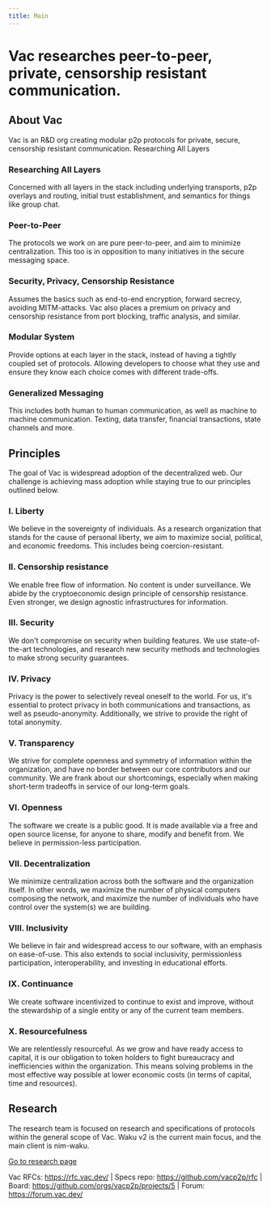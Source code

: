 ```yaml
---
title: Main
---
```

# Vac researches peer-to-peer, private, censorship resistant communication.


## About Vac
Vac is an R&D org creating modular p2p protocols for private, secure, censorship resistant communication.
Researching All Layers

### Researching All Layers
Concerned with all layers in the stack including underlying transports, p2p overlays and routing, initial trust establishment, and semantics for things like group chat.

### Peer-to-Peer
The protocols we work on are pure peer-to-peer, and aim to minimize centralization. This too is in opposition to many initiatives in the secure messaging space.

### Security, Privacy, Censorship Resistance
Assumes the basics such as end-to-end encryption, forward secrecy, avoiding MITM-attacks. Vac also places a premium on privacy and censorship resistance from port blocking, traffic analysis, and similar.

### Modular System
Provide options at each layer in the stack, instead of having a tightly coupled set of protocols. Allowing developers to choose what they use and ensure they know each choice comes with different trade-offs.


### Generalized Messaging
This includes both human to human communication, as well as machine to machine communication. Texting, data transfer, financial transactions, state channels and more.

## Principles

The goal of Vac is widespread adoption of the decentralized web. Our challenge is achieving mass adoption while staying true to our principles outlined below.

### I. Liberty

We believe in the sovereignty of individuals. As a research organization that stands for the cause of personal liberty, we aim to maximize social, political, and economic freedoms. This includes being coercion-resistant.

### II. Censorship resistance

We enable free flow of information. No content is under surveillance. We abide by the cryptoeconomic design principle of censorship resistance. Even stronger, we design agnostic infrastructures for information.

### III. Security

We don't compromise on security when building features. We use state-of-the-art technologies, and research new security methods and technologies to make strong security guarantees.

### IV. Privacy

Privacy is the power to selectively reveal oneself to the world. For us, it's essential to protect privacy in both communications and transactions, as well as pseudo-anonymity. Additionally, we strive to provide the right of total anonymity.

### V. Transparency

We strive for complete openness and symmetry of information within the organization, and have no border between our core contributors and our community. We are frank about our shortcomings, especially when making short-term tradeoffs in service of our long-term goals.

### VI. Openness

The software we create is a public good. It is made available via a free and open source license, for anyone to share, modify and benefit from. We believe in permission-less participation.

### VII. Decentralization

We minimize centralization across both the software and the organization itself. In other words, we maximize the number of physical computers composing the network, and maximize the number of individuals who have control over the system(s) we are building.

### VIII. Inclusivity

We believe in fair and widespread access to our software, with an emphasis on ease-of-use. This also extends to social inclusivity, permissionless participation, interoperability, and investing in educational efforts.

### IX. Continuance

We create software incentivized to continue to exist and improve, without the stewardship of a single entity or any of the current team members.

### X. Resourcefulness

We are relentlessly resourceful. As we grow and have ready access to capital, it is our obligation to token holders to fight bureaucracy and inefficiencies within the organization. This means solving problems in the most effective way possible at lower economic costs (in terms of capital, time and resources).

## Research
The research team is focused on research and specifications of protocols within the general scope of Vac. Waku v2 is the current main focus, and the main client is nim-waku.

[Go to research page](/research)

Vac RFCs: https://rfc.vac.dev/ |
Specs repo: https://github.com/vacp2p/rfc |
Board: https://github.com/orgs/vacp2p/projects/5 |
Forum: https://forum.vac.dev/

